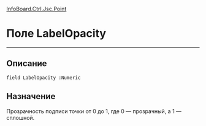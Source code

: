 ﻿---
Link: InfoBoard.Ctrl.Jsc.Point.@LabelOpacity
---

<!---  Навигация
[Имя проекта](#) :
-->
[InfoBoard.Ctrl.Jsc.Point](Default)

# Поле LabelOpacity
---

## Описание

    field LabelOpacity :Numeric

<!--
## Аргументы{#Args}

### Аргумент1

Описание аргумента 1
-->

## Назначение

Прозрачность подписи точки от 0 до 1, где 0 — прозрачный, а 1 — сплошной.

<!--
## Пример

    LabelOpacity...
-->

